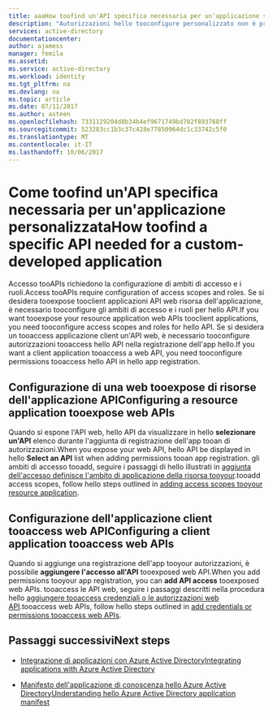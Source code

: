 ```yaml
---
title: aaaHow toofind un'API specifica necessaria per un'applicazione sviluppata | Documenti Microsoft
description: "Autorizzazioni hello tooconfigure personalizzato non è presente un'API specifica tooaccess sviluppo di applicazioni Azure AD"
services: active-directory
documentationcenter: 
author: ajamess
manager: femila
ms.assetid: 
ms.service: active-directory
ms.workload: identity
ms.tgt_pltfrm: na
ms.devlang: na
ms.topic: article
ms.date: 07/11/2017
ms.author: asteen
ms.openlocfilehash: 7331129204d8b34b4ef9671749bd702f893768ff
ms.sourcegitcommit: 523283cc1b3c37c428e77850964dc1c33742c5f0
ms.translationtype: MT
ms.contentlocale: it-IT
ms.lasthandoff: 10/06/2017
---
```

# <a name="how-toofind-a-specific-api-needed-for-a-custom-developed-application"></a><span data-ttu-id="3eb8b-103">Come toofind un'API specifica necessaria per un'applicazione personalizzata</span><span class="sxs-lookup"><span data-stu-id="3eb8b-103">How toofind a specific API needed for a custom-developed application</span></span>

<span data-ttu-id="3eb8b-104">Accesso tooAPIs richiedono la configurazione di ambiti di accesso e i ruoli.</span><span class="sxs-lookup"><span data-stu-id="3eb8b-104">Access tooAPIs require configuration of access scopes and roles.</span></span> <span data-ttu-id="3eb8b-105">Se si desidera tooexpose tooclient applicazioni API web risorsa dell'applicazione, è necessario tooconfigure gli ambiti di accesso e i ruoli per hello API.</span><span class="sxs-lookup"><span data-stu-id="3eb8b-105">If you want tooexpose your resource application web APIs tooclient applications, you need tooconfigure access scopes and roles for hello API.</span></span> <span data-ttu-id="3eb8b-106">Se si desidera un tooaccess applicazione client un'API web, è necessario tooconfigure autorizzazioni tooaccess hello API nella registrazione dell'app hello.</span><span class="sxs-lookup"><span data-stu-id="3eb8b-106">If you want a client application tooaccess a web API, you need tooconfigure permissions tooaccess hello API in hello app registration.</span></span>

## <a name="configuring-a-resource-application-tooexpose-web-apis"></a><span data-ttu-id="3eb8b-107">Configurazione di una web tooexpose di risorse dell'applicazione API</span><span class="sxs-lookup"><span data-stu-id="3eb8b-107">Configuring a resource application tooexpose web APIs</span></span>

<span data-ttu-id="3eb8b-108">Quando si espone l'API web, hello API da visualizzare in hello **selezionare un'API** elenco durante l'aggiunta di registrazione dell'app tooan di autorizzazioni.</span><span class="sxs-lookup"><span data-stu-id="3eb8b-108">When you expose your web API, hello API be displayed in hello **Select an API** list when adding permissions tooan app registration.</span></span> <span data-ttu-id="3eb8b-109">gli ambiti di accesso tooadd, seguire i passaggi di hello illustrati in [aggiunta dell'accesso definisce l'ambito di applicazione della risorsa tooyour](https://docs.microsoft.com/azure/active-directory/develop/active-directory-integrating-applications#adding-access-scopes-to-your-resource-application).</span><span class="sxs-lookup"><span data-stu-id="3eb8b-109">tooadd access scopes, follow hello steps outlined in [adding access scopes tooyour resource application](https://docs.microsoft.com/azure/active-directory/develop/active-directory-integrating-applications#adding-access-scopes-to-your-resource-application).</span></span>

## <a name="configuring-a-client-application-tooaccess-web-apis"></a><span data-ttu-id="3eb8b-110">Configurazione dell'applicazione client tooaccess web API</span><span class="sxs-lookup"><span data-stu-id="3eb8b-110">Configuring a client application tooaccess web APIs</span></span>

<span data-ttu-id="3eb8b-111">Quando si aggiunge una registrazione dell'app tooyour autorizzazioni, è possibile **aggiungere l'accesso all'API** tooexposed web API.</span><span class="sxs-lookup"><span data-stu-id="3eb8b-111">When you add permissions tooyour app registration, you can **add API access** tooexposed web APIs.</span></span> <span data-ttu-id="3eb8b-112">tooaccess le API web, seguire i passaggi descritti nella procedura hello [aggiungere tooaccess credenziali o le autorizzazioni web API](https://docs.microsoft.com/azure/active-directory/develop/active-directory-integrating-applications#to-add-credentials-or-permissions-to-access-web-apis).</span><span class="sxs-lookup"><span data-stu-id="3eb8b-112">tooaccess web APIs, follow hello steps outlined in [add credentials or permissions tooaccess web APIs](https://docs.microsoft.com/azure/active-directory/develop/active-directory-integrating-applications#to-add-credentials-or-permissions-to-access-web-apis).</span></span>

## <a name="next-steps"></a><span data-ttu-id="3eb8b-113">Passaggi successivi</span><span class="sxs-lookup"><span data-stu-id="3eb8b-113">Next steps</span></span>

-   [<span data-ttu-id="3eb8b-114">Integrazione di applicazioni con Azure Active Directory</span><span class="sxs-lookup"><span data-stu-id="3eb8b-114">Integrating applications with Azure Active Directory</span></span>](https://docs.microsoft.com/azure/active-directory/develop/active-directory-integrating-applications)

-   [<span data-ttu-id="3eb8b-115">Manifesto dell'applicazione di conoscenza hello Azure Active Directory</span><span class="sxs-lookup"><span data-stu-id="3eb8b-115">Understanding hello Azure Active Directory application manifest</span></span>](https://docs.microsoft.com/azure/active-directory/develop/active-directory-application-manifest)


